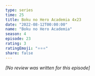 ```yaml
---
type: series
time: 25
title: Boku no Hero Academia 4x23
date: "2022-08-12T00:00:00"
name: "Boku no Hero Academia"
season: 4
episode: 23
rating: 3
ratingEmoji: "⭐️⭐️⭐️"
share: false
---
```


*[No review was written for this episode]*